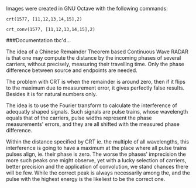Images were created in GNU Octave with the following commands:
```
crt(1577, [11,12,13,14,15],2)

crt_conv(1577, [11,12,13,14,15],2)
```
###Documentation tbc'd...

The idea of a Chinese Remainder Theorem based Continuous Wave RADAR is that one may compute the distance by the incoming phases of several carriers, without precisely, measuring their travelling time. Only the phase difference between source and endpoints are needed.

The problem with CRT is when the remainder is around zero, then if it flips to the maximum due to measurement error, it gives perfectly false results. Besides it is for natural numbers only.

The idea is to use the Fourier transform to calculate the interference of adequatly shaped signals. Such signals are pulse trains, whose wavelength equals that of the carriers, pulse widths represent the phase measurements' errors, and they are all shifted with the measured phase difference.

Within the distance specified by CRT ie. the multiple of all wavelengths, this interference is going to have a maximum at the place where all pulse trains pulses align, ie. their phase is zero. The worse the phases' imprecision the more such peaks one might observe, yet with a lucky selection of carriers, better precision and the application of convolution, we stand chances there will be few. While the correct peak is always necessarily among the, and the pulse with the highest energy is the likeliest to be the correct one.
